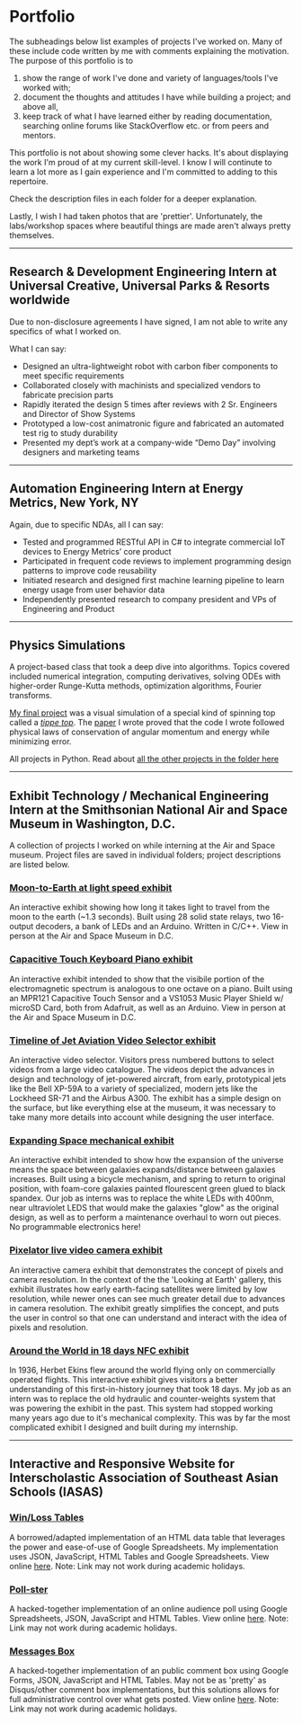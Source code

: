 # Portfolio
The subheadings below list examples of projects I've worked on. Many of these include code written by me with comments explaining the motivation. The purpose of this portfolio is to

1. show the range of work I've done and variety of languages/tools I've worked with;
2. document the thoughts and attitudes I have while building a project; and above all,
3. keep track of what I have learned either by reading documentation, searching online forums like StackOverflow etc. or from peers and mentors. 

This portfolio is not about showing some clever hacks. It's about displaying the work I'm proud of at my current skill-level. I know I will continute to learn a lot more as I gain experience and I'm committed to adding to this repertoire. 

Check the description files in each folder for a deeper explanation.

Lastly, I wish I had taken photos that are 'prettier'. Unfortunately, the labs/workshop spaces where beautiful things are made aren't always pretty themselves. 

---
## Research & Development Engineering Intern at Universal Creative, Universal Parks & Resorts worldwide
Due to non-disclosure agreements I have signed, I am not able to write any specifics of what I worked on. 

What I can say:
- Designed an ultra-lightweight robot with carbon fiber components to meet specific requirements
- Collaborated closely with machinists and specialized vendors to fabricate precision parts
- Rapidly iterated the design 5 times after reviews with 2 Sr. Engineers and Director of Show Systems 
- Prototyped a low-cost animatronic figure and fabricated an automated test rig to study durability
- Presented my dept’s work at a company-wide “Demo Day” involving designers and marketing teams

---
## Automation Engineering Intern at Energy Metrics, New York, NY
Again, due to specific NDAs, all I can say:
- Tested and programmed RESTful API in C# to integrate commercial IoT devices to Energy Metrics’ core product
- Participated in frequent code reviews to implement programming design patterns to improve code reusability
- Initiated research and designed first machine learning pipeline to learn energy usage from user behavior data
- Independently presented research to company president and VPs of Engineering and Product 

---
## Physics Simulations
A project-based class that took a deep dive into algorithms. Topics covered included numerical integration, computing derivatives, solving ODEs with higher-order Runge-Kutta methods, optimization algorithms, Fourier transforms. 

[My final project](https://github.com/pjoneja/TippeTop) was a visual simulation of a special kind of spinning top called a [*tippe top*](https://github.com/pjoneja/TippeTop). The [paper](https://github.com/pjoneja/TippeTop/blob/master/Joneja-TippeTop.pdf) I wrote proved that the code I wrote followed physical laws of conservation of angular momentum and energy while minimizing error.

All projects in Python. Read about [all the other projects in the folder here](https://github.com/pjoneja/Portfolio/tree/master/Physics%20Simulations)

---
## Exhibit Technology / Mechanical Engineering Intern at the Smithsonian National Air and Space Museum in Washington, D.C. 

A collection of projects I worked on while interning at the Air and Space museum. Project files are saved in individual folders; project descriptions are listed below.

### [Moon-to-Earth at light speed exhibit](https://github.com/pjoneja/Portfolio/tree/master/Moon-to-Earth)
An interactive exhibit showing how long it takes light to travel from the moon to the earth (~1.3 seconds). Built using 28 solid state relays, two 16-output decoders, a bank of LEDs and an Arduino. Written in C/C++. View in person at the Air and Space Museum in D.C.

### [Capacitive Touch Keyboard Piano exhibit](https://github.com/pjoneja/Portfolio/tree/master/Capacitive%20Touch%20Piano)
An interactive exhibit intended to show that the visibile portion of the electromagnetic spectrum is analogous to one octave on a piano. Built using an MPR121 Capacitive Touch Sensor and a VS1053 Music Player Shield w/ microSD Card, both from Adafruit, as well as an Arduino. View in person at the Air and Space Museum in D.C.

### [Timeline of Jet Aviation Video Selector exhibit](https://github.com/pjoneja/Portfolio/tree/master/Timeline%20of%20Jet%20Aviation)
An interactive video selector. Visitors press numbered buttons to select videos from a large video catalogue. The videos depict the advances in design and technology of jet-powered aircraft, from early, prototypical jets like the Bell XP-59A to a variety of specialized, modern jets like the Lockheed SR-71 and the Airbus A300. The exhibit has a simple design on the surface, but like everything else at the museum, it was necessary to take many more details into account while designing the user interface.

### [Expanding Space mechanical exhibit](https://github.com/pjoneja/Portfolio/tree/master/Expanding%20Space)
An interactive exhibit intended to show how the expansion of the universe means the space between galaxies expands/distance between galaxies increases. Built using a bicycle mechanism, and spring to return to original position, with foam-core galaxies painted flourescent green glued to black spandex. Our job as interns was to replace the white LEDs with 400nm, near ultraviolet LEDS that would make the galaxies "glow" as the original design, as well as to perform a maintenance overhaul to worn out pieces. No programmable electronics here!

### [Pixelator live video camera exhibit](https://github.com/pjoneja/Portfolio/tree/master/Pixelator)
An interactive camera exhibit that demonstrates the concept of pixels and camera resolution. In the context of the the 'Looking at Earth' gallery, this exhibit illustrates how early earth-facing satellites were limited by low resolution, while newer ones can see much greater detail due to advances in camera resolution. The exhibit greatly simplifies the concept, and puts the user in control so that one can understand and interact with the idea of pixels and resolution.

### [Around the World in 18 days NFC exhibit](https://github.com/pjoneja/Portfolio/tree/master/Around%20the%20World)
In 1936, Herbet Ekins flew around the world flying only on commercially operated flights. This interactive exhibit gives visitors a better understanding of this first-in-history journey that took 18 days. My job as an intern was to replace the old hydraulic and counter-weights system that was powering the exhibit in the past. This system had stopped working many years ago due to it's mechanical complexity. This was by far the most complicated exhibit I designed and built during my internship.

---
## Interactive and Responsive Website for Interscholastic Association of Southeast Asian Schools (IASAS)

### [Win/Loss Tables](https://github.com/pjoneja/Portfolio/tree/master/Data%20Tables)
A borrowed/adapted implementation of an HTML data table that leverages the power and ease-of-use of Google Spreadsheets. My implementation uses JSON, JavaScript, HTML Tables and Google Spreadsheets. View online [here](http://iasas.jisedu.or.id/basketball/standings.html). Note: Link may not work during academic holidays.

### [Poll-ster](https://github.com/pjoneja/Portfolio/tree/master/Poll-ster)
A hacked-together implementation of an online audience poll using Google Spreadsheets, JSON, JavaScript and HTML Tables. 
View online [here](http://iasas.jisedu.or.id/basketball/fans.html). Note: Link may not work during academic holidays.

### [Messages Box](https://github.com/pjoneja/Portfolio/tree/master/Fan%20Messages)
A hacked-together implementation of an public comment box using Google Forms, JSON, JavaScript and HTML Tables. May not be as 'pretty' as Disqus/other comment box implementations, but this solutions allows for full administrative control over what gets posted.
View online [here](http://iasas.jisedu.or.id/basketball/fans.html). Note: Link may not work during academic holidays.
